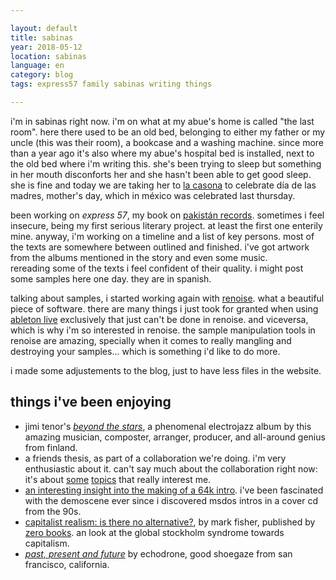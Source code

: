 ```yaml
---

layout: default
title: sabinas
year: 2018-05-12
location: sabinas
language: en
category: blog
tags: express57 family sabinas writing things

---
```


i'm in sabinas right now. i'm on what at my abue's home is called "the last room". here there used to be an old bed, belonging to either my father or my uncle (this was their room), a bookcase and a washing machine. since more than a year ago it's also where my abue's hospital bed is installed, next to the old bed where i'm writing this. she's been trying to sleep but something in her mouth disconforts her and she hasn't been able to get good sleep. she is fine and today we are taking her to [la casona](https://www.tripadvisor.com.mx/Restaurant_Review-g2047700-d6932237-Reviews-La_Casona-Sabinas_Northern_Mexico.html) to celebrate día de las madres, mother's day, which in méxico was celebrated last thursday.

been working on *express 57*, my book on [pakistán records](http://pakistan-records.tumblr.com). sometimes i feel insecure, being my first serious literary project. at least the first one enterily mine. anyway, i'm working on a timeline and a list of key persons. most of the texts are somewhere between outlined and finished. i've got artwork from the albums mentioned in the story and even some music.  
rereading some of the texts i feel confident of their quality. i might post some samples here one day. they are in spanish.

talking about samples, i started working again with [renoise](http://renoise.com). what a beautiful piece of software. there are many things i just took for granted when using [ableton live](https://www.ableton.com/en/live/) exclusively that just can't be done in renoise. and viceversa, which is why i'm so interested in renoise. the sample manipulation tools in renoise are amazing, specially when it comes to really mangling and destroying your samples... which is something i'd like to do more.

i made some adjustements to the blog, just to have less files in the website.

## things i've been enjoying

- jimi tenor's [*beyond the stars*](https://www.youtube.com/watch?v=MRQMONcy2Hc), a phenomenal electrojazz album by this amazing musician, composter, arranger, producer, and all-around genius from finland.
- a friends thesis, as part of a collaboration we're doing. i'm very enthusiastic about it. can't say much about the collaboration right now: it's about [some](http://www.dunneandraby.co.uk/docs/content/betweenrealityo.pdf) [topics](https://www.maharam.com/stories/raby_the-school-of-constructed-realities) that really interest me.
- [an interesting insight into the making of a 64k intro](http://www.ctrl-alt-test.fr/2018/a-dive-into-the-making-of-immersion/). i've been fascinated with the demoscene ever since i discovered msdos intros in a cover cd from the 90s.
- [capitalist realism: is there no alternative?](http://www.zero-books.net/books/capitalist-realism), by mark fisher, published by [zero books](http://www.zero-books.net). an look at the global stockholm syndrome towards capitalism.
- [*past, present and future*](https://echodrone.bandcamp.com/album/past-preset-and-future) by echodrone, good shoegaze from san francisco, california.